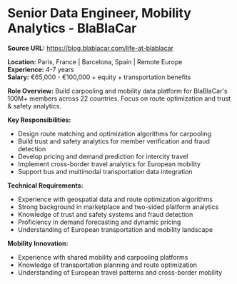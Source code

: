 # Senior Data Engineer, Mobility Analytics - BlaBlaCar

**Source URL:** https://blog.blablacar.com/life-at-blablacar

**Location:** Paris, France | Barcelona, Spain | Remote Europe  
**Experience:** 4-7 years  
**Salary:** €65,000 - €100,000 + equity + transportation benefits

**Role Overview:**
Build carpooling and mobility data platform for BlaBlaCar's 100M+ members across 22 countries. Focus on route optimization and trust & safety analytics.

**Key Responsibilities:**
- Design route matching and optimization algorithms for carpooling
- Build trust and safety analytics for member verification and fraud detection
- Develop pricing and demand prediction for intercity travel
- Implement cross-border travel analytics for European mobility
- Support bus and multimodal transportation data integration

**Technical Requirements:**
- Experience with geospatial data and route optimization algorithms
- Strong background in marketplace and two-sided platform analytics
- Knowledge of trust and safety systems and fraud detection
- Proficiency in demand forecasting and dynamic pricing
- Understanding of European transportation and mobility landscape

**Mobility Innovation:**
- Experience with shared mobility and carpooling platforms
- Knowledge of transportation planning and route optimization
- Understanding of European travel patterns and cross-border mobility